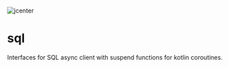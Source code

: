 ![jcenter](https://img.shields.io/badge/_jcenter_-1.0.1.0-6688ff.png?style=flat)
# sql
Interfaces for SQL async client with suspend functions for kotlin coroutines.
